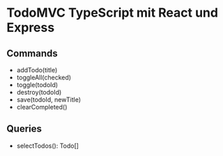 # TodoMVC TypeScript mit React und Express

## Commands

- addTodo(title)
- toggleAll(checked)
- toggle(todoId)
- destroy(todoId)
- save(todoId, newTitle)
- clearCompleted()

## Queries

- selectTodos(): Todo[]
